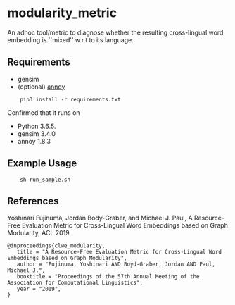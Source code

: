 # modularity_metric
An adhoc tool/metric to diagnose whether the resulting cross-lingual word embedding is ``mixed'' w.r.t to its language. 

## Requirements
* gensim
* (optional) [annoy](https://github.com/spotify/annoy)
```
    pip3 install -r requirements.txt
```

Confirmed that it runs on 
* Python 3.6.5.
* gensim 3.4.0
* annoy 1.8.3

## Example Usage
```
    sh run_sample.sh
```

## References
Yoshinari Fujinuma, Jordan Body-Graber, and Michael J. Paul, A Resource-Free Evaluation Metric for Cross-Lingual Word Embeddings based on Graph Modularity, ACL 2019
```
@inproceedings{clwe_modularity,
   title = "A Resource-Free Evaluation Metric for Cross-Lingual Word Embeddings based on Graph Modularity",
   author = "Fujinuma, Yoshinari AND Boyd-Graber, Jordan AND Paul, Michael J.",
   booktitle = "Proceedings of the 57th Annual Meeting of the Association for Computational Linguistics",
   year = "2019",
}
```
